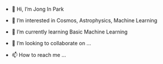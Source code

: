 - 👋 Hi, I’m Jong In Park
- 👀 I’m interested in Cosmos, Astrophysics, Machine Learning
- 🌱 I’m currently learning Basic Machine Learning
- 💞️ I’m looking to collaborate on ...


- 📫 How to reach me ...

<!---
joey1170/joey1170 is a ✨ special ✨ repository because its `README.md` (this file) appears on your GitHub profile.
You can click the Preview link to take a look at your changes.
--->
